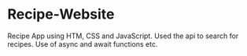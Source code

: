 # Recipe-Website
Recipe App using HTM, CSS and JavaScript. Used the api to search for recipes. Use of async and await functions etc.

